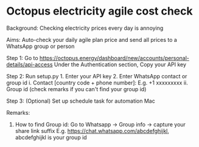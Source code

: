 # Octopus electricity agile cost check

Background: Checking electricity prices every day is annoying

Aims: Auto-check your daily agile plan price and send all prices to a WhatsApp group or person

Step 1: Go to https://octopus.energy/dashboard/new/accounts/personal-details/api-access
        Under the Authentication section, Copy your API key

Step 2: Run setup.py
        1. Enter your API key 
        2. Enter WhatsApp contact or group id
          i. Contact [country code + phone number]: E.g. +1 xxxxxxxxx
          ii. Group id (check remarks if you can't find your group id)

Step 3: (Optional) 
        Set up schedule task for automation
        Mac
        

Remarks:
1. How to find Group id: Go to Whatsapp -> Group info -> capture your share link suffix
   E.g. https://chat.whatsapp.com/abcdefghijkl, abcdefghijkl is your group id
